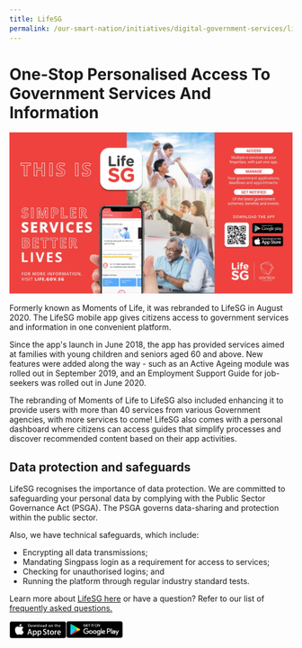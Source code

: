 ```yaml
---
title: LifeSG
permalink: /our-smart-nation/initiatives/digital-government-services/lifesg
---
```


# One-Stop Personalised Access To Government Services And Information

![life SG banner](/images/our-smart-nation/Initiatives/lifesg-kv.jpg)
 
Formerly known as Moments of Life, it was rebranded to LifeSG in August 2020. The LifeSG mobile app gives citizens access to government services and information in one convenient platform. 

Since the app's launch in June 2018, the app has provided services aimed at families with young children and seniors aged 60 and above. New features were added along the way - such as an Active Ageing module was rolled out in September 2019, and an Employment Support Guide for job-seekers was rolled out in June 2020.

The rebranding of Moments of Life to LifeSG also included enhancing it to provide users with more than 40 services from various Government agencies, with more services to come! LifeSG also comes with a personal dashboard where citizens can access guides that simplify processes and discover recommended content based on their app activities.

## Data protection and safeguards

LifeSG recognises the importance of data protection. We are committed to safeguarding your personal data by complying with the Public Sector Governance Act (PSGA). The PSGA governs data-sharing and protection within the public sector. 

Also, we have technical safeguards, which include: 
-	Encrypting all data transmissions; 
-	Mandating Singpass login as a requirement for access to services; 
-	Checking for unauthorised logins; and 
-	Running the platform through regular industry standard tests.

Learn more about <a href="https://www.life.gov.sg/" target="_blank">LifeSG here</a>  or have a question?  Refer to our list of <a href="https://www.life.gov.sg/help-support/about-lifesg" target="_blank">frequently asked questions.</a>  

<a href="https://apps.apple.com/sg/app/moments-of-life/id1383218758" target="_blanket"><img alt="Apple App Store Link" src="/images/community/Apple-Store.png" width="20%"></a><a href="https://play.google.com/store/apps/details?id=sg.gov.app.mol" target="_blanket"><img alt="Google Play Store Link" src="/images/community/Google-Play.png" width="20%"></a>
